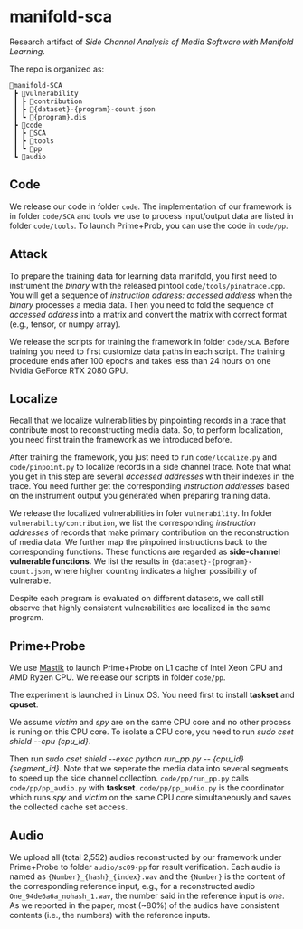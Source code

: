 # manifold-sca

Research artifact of *Side Channel Analysis of Media Software with Manifold Learning*.

The repo is organized as:

```
📂manifold-SCA
 ┣ 📂vulnerability
 ┃ ┣ 📂contribution
 ┃ ┣ 📜{dataset}-{program}-count.json
 ┃ ┗ 📜{program}.dis
 ┣ 📂code
 ┃ ┣ 📂SCA
 ┃ ┣ 📂tools
 ┃ ┗ 📂pp
 ┗ 📂audio
```
## Code

We release our code in folder `code`. The implementation of our framework is in
folder `code/SCA` and tools we use to process input/output data are listed in
folder `code/tools`. To launch Prime+Prob, you can use the code in `code/pp`.

## Attack

To prepare the training data for learning data manifold, you first need to instrument
the *binary* with the released pintool `code/tools/pinatrace.cpp`. You will get
a sequence of *instruction address: accessed address* when the *binary* processes a
media data.
Then you need to fold the sequence of *accessed address* into a matrix and convert
the matrix with correct format (e.g., tensor, or numpy array).

We release the scripts for training the framework in folder `code/SCA`. Before training
you need to first customize data paths in each script. The training procedure ends
after 100 epochs and takes less than 24 hours on one Nvidia GeForce RTX 2080 GPU.

## Localize

Recall that we localize vulnerabilities by pinpointing records in a trace that contribute
most to reconstructing media data. So, to perform localization, you need first
train the framework as we introduced before.

After training the framework, you just need to run `code/localize.py` and `code/pinpoint.py`
to localize records in a side channel trace. Note that what you get in this step are several
*accessed addresses* with their indexes in the trace. You need further get the corresponding
*instruction addresses* based on the instrument output you generated when preparing
training data.

We release the localized vulnerabilities in foler `vulnerability`. In folder
`vulnerability/contribution`, we list the corresponding *instruction addresses* of records
that make primary contribution on the reconstruction of media data. We further map
the pinpoined instructions back to the corresponding functions. These functions are
regarded as **side-channel vulnerable functions**. We list the results in
`{dataset}-{program}-count.json`, where higher counting indicates a higher possibility
of vulnerable.

Despite each program is evaluated on different datasets, we call still observe that highly
consistent vulnerabilities are localized in the same program.

## Prime+Probe

We use [Mastik](https://cs.adelaide.edu.au/~yval/Mastik/) to launch Prime+Probe on
L1 cache of Intel Xeon CPU and AMD Ryzen CPU. We release our scripts in folder `code/pp`.

The experiment is launched in Linux OS. You need first to install **taskset** and **cpuset**.

We assume *victim* and *spy* are on the same CPU core and no other process is runing
on this CPU core. To isolate a CPU core, you need to run *sudo cset shield --cpu {cpu_id}*.

Then run *sudo cset shield --exec python run_pp.py -- {cpu_id} {segment_id}*. Note that we
seperate the media data into several segments to speed up the side channel collection.
`code/pp/run_pp.py` calls `code/pp/pp_audio.py` with **taskset**.
`code/pp/pp_audio.py` is the coordinator which runs *spy* and *victim* on the same CPU
core simultaneously and saves the collected cache set access.

## Audio

We upload all (total 2,552) audios reconstructed by our framework under Prime+Probe to folder `audio/sc09-pp`
for result verification. Each audio is named as `{Number}_{hash}_{index}.wav` and the
`{Number}` is the content of the corresponding reference input, e.g., for
a reconstructed audio `One_94de6a6a_nohash_1.wav`, the number said in the reference input
is *one*. As we reported in the paper, most (~80%) of the audios have
consistent contents (i.e., the numbers) with the reference inputs.
